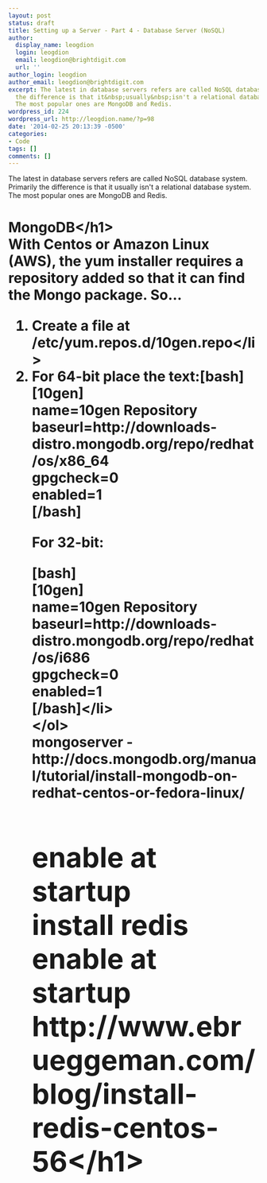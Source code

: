 ```yaml
---
layout: post
status: draft
title: Setting up a Server - Part 4 - Database Server (NoSQL)
author:
  display_name: leogdion
  login: leogdion
  email: leogdion@brightdigit.com
  url: ''
author_login: leogdion
author_email: leogdion@brightdigit.com
excerpt: The latest in database servers refers are called NoSQL database system. Primarily
  the difference is that it&nbsp;usually&nbsp;isn't a relational database system.
  The most popular ones are MongoDB and Redis.
wordpress_id: 224
wordpress_url: http://leogdion.name/?p=98
date: '2014-02-25 20:13:39 -0500'
categories:
- Code
tags: []
comments: []
---
```

<p>The latest in database servers refers are called NoSQL database system. Primarily the difference is that it&nbsp;usually&nbsp;isn't a relational database system. The most popular ones are MongoDB and Redis.<a id="more"></a><a id="more-224"></a></p>
<h1>MongoDB<&#47;h1><br />
With Centos or Amazon Linux (AWS), the yum installer requires a repository added so that it can find the Mongo package. So...</p>
<ol>
<li>Create a file at &#47;etc&#47;yum.repos.d&#47;10gen.repo<&#47;li>
<li>For 64-bit place the text:[bash]<br />
[10gen]<br />
name=10gen&nbsp;Repository<br />
baseurl=http:&#47;&#47;downloads-distro.mongodb.org&#47;repo&#47;redhat&#47;os&#47;x86_64<br />
gpgcheck=0<br />
enabled=1<br />
[&#47;bash]</p>
<p>For 32-bit:</p>
<p>[bash]<br />
[10gen]<br />
name=10gen Repository<br />
baseurl=http:&#47;&#47;downloads-distro.mongodb.org&#47;repo&#47;redhat&#47;os&#47;i686<br />
gpgcheck=0<br />
enabled=1<br />
[&#47;bash]<&#47;li><br />
<&#47;ol><br />
mongoserver - http:&#47;&#47;docs.mongodb.org&#47;manual&#47;tutorial&#47;install-mongodb-on-redhat-centos-or-fedora-linux&#47;</p>
<h1>enable at startup<br />
install redis<br />
enable at startup<br />
http:&#47;&#47;www.ebrueggeman.com&#47;blog&#47;install-redis-centos-56<&#47;h1></p>
